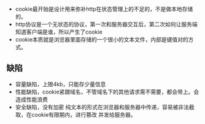* cookie最开始是设计用来弥补http在状态管理上的不足的，不是做本地存储的。
* http协议是一个无状态的协议，第一次和服务器交互后，第二次如何让服务端知道客户端是谁，所以产生了cookie
* cookie本质就是浏览器里面存储的一个很小的文本文件，内部是键值对的方式。

## 缺陷
* 容量缺陷，上限4kb，只能存少量信息
* 性能缺陷，cookie紧跟域名，不管域名下的其他请求需不需要，都会带上。会造成性能浪费
* 安全缺陷，没有加密 纯文本的形式在浏览器和服务器中传递，容易被非法截取，在cookie有限期内，进行篡改 并发给服务器。